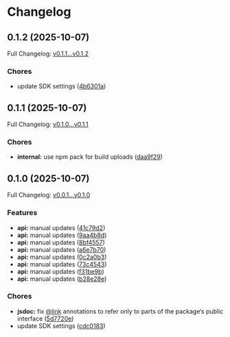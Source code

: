 # Changelog

## 0.1.2 (2025-10-07)

Full Changelog: [v0.1.1...v0.1.2](https://github.com/StreakYC/streak-client-typescript/compare/v0.1.1...v0.1.2)

### Chores

* update SDK settings ([4b6301a](https://github.com/StreakYC/streak-client-typescript/commit/4b6301ae24a80efda65fbf0d5819ae18e37b37bc))

## 0.1.1 (2025-10-07)

Full Changelog: [v0.1.0...v0.1.1](https://github.com/StreakYC/streak-client-typescript/compare/v0.1.0...v0.1.1)

### Chores

* **internal:** use npm pack for build uploads ([daa9f29](https://github.com/StreakYC/streak-client-typescript/commit/daa9f296b47deadc1c2be6e23b0977c2717d94f9))

## 0.1.0 (2025-10-07)

Full Changelog: [v0.0.1...v0.1.0](https://github.com/StreakYC/streak-client-typescript/compare/v0.0.1...v0.1.0)

### Features

* **api:** manual updates ([41c79d2](https://github.com/StreakYC/streak-client-typescript/commit/41c79d2a2c4ef16963908eab77037b71b77fad26))
* **api:** manual updates ([9aa4b8d](https://github.com/StreakYC/streak-client-typescript/commit/9aa4b8d4b532df145d7863ee5c385f129ebe386f))
* **api:** manual updates ([8bf4557](https://github.com/StreakYC/streak-client-typescript/commit/8bf4557c56ed08b4d1d78ae496cc1463ef5dd02c))
* **api:** manual updates ([a6e7b70](https://github.com/StreakYC/streak-client-typescript/commit/a6e7b706bb1da29686c0522717fc631b3af0f9b0))
* **api:** manual updates ([0c2a0b3](https://github.com/StreakYC/streak-client-typescript/commit/0c2a0b3f6bdc3e3cfd2ca928ca7c9c1939c5a290))
* **api:** manual updates ([73c4543](https://github.com/StreakYC/streak-client-typescript/commit/73c45430fef5fc9d43b62d8d01794552faa12940))
* **api:** manual updates ([f31be9b](https://github.com/StreakYC/streak-client-typescript/commit/f31be9b9b64668f4584ac8cefea1d84cfc9b33c4))
* **api:** manual updates ([b28e28e](https://github.com/StreakYC/streak-client-typescript/commit/b28e28e5f091d61feb441a4cf5bde19676579a8c))


### Chores

* **jsdoc:** fix [@link](https://github.com/link) annotations to refer only to parts of the package‘s public interface ([5d7720e](https://github.com/StreakYC/streak-client-typescript/commit/5d7720e2198ae818f8385c07f794fc034f6f9f66))
* update SDK settings ([cdc0183](https://github.com/StreakYC/streak-client-typescript/commit/cdc01839109a4f918c6fd408fbaffafbc07288cf))
